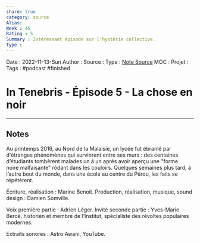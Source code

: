```yaml
---
share: true 
category: source
Alias:
Week : 45
Rating : 5
Summary : Intéressant épisode sur l'hystérie collective.
Type : 
---
```

Date : 2022-11-13-Sun
Author :
Source : 
Type : [Note Source](Note%20Source)
MOC :
Projet : 
Tags : #podcast #finished 

# In Tenebris - Épisode 5 - La chose en noir


***

## Notes

Au printemps 2016, au Nord de la Malaisie, un lycée fut ébranlé par d'étranges phénomènes qui survinrent entre ses murs : des centaines d’étudiants tombèrent malades un à un après avoir aperçu une "forme noire malfaisante" rôdant dans les couloirs. Quelques semaines plus tard, à l’autre bout du monde, dans une école au centre du Pérou, les faits se répétèrent.

Écriture, réalisation : Marine Benoit. 
Production, réalisation, musique, sound design : Damien Somville.

Voix première partie : Adrien Léger.
Invité seconde partie : Yves-Marie Bercé, historien et membre de l’Institut, spécialiste des révoltes populaires modernes.

Extraits sonores : Astro Awani, YouTube.